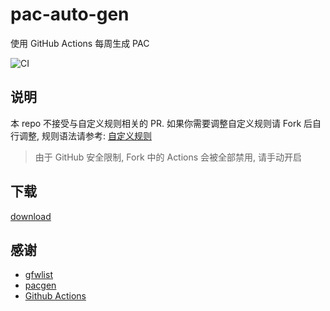 # pac-auto-gen

使用 GitHub Actions 每周生成 PAC

![CI](https://img.shields.io/github/actions/workflow/status/suiyun39/pac-auto-gen/ci.yml?label=CI&logo=github-actions&logoColor=white&style=for-the-badge)

## 说明

本 repo 不接受与自定义规则相关的 PR. 如果你需要调整自定义规则请 Fork 后自行调整, 规则语法请参考: [自定义规则](https://github.com/JinnLynn/genpac#自定义规则)



> 由于 GitHub 安全限制, Fork 中的 Actions 会被全部禁用, 请手动开启

## 下载

[ download](https://raw.githubusercontent.com/sclsyin/auto-update-pac/master/pac.txt)
## 感谢

- [gfwlist](https://github.com/gfwlist/gfwlist)
- [pacgen](https://github.com/JinnLynn/genpac)
- [Github Actions](https://github.com/features/actions)
